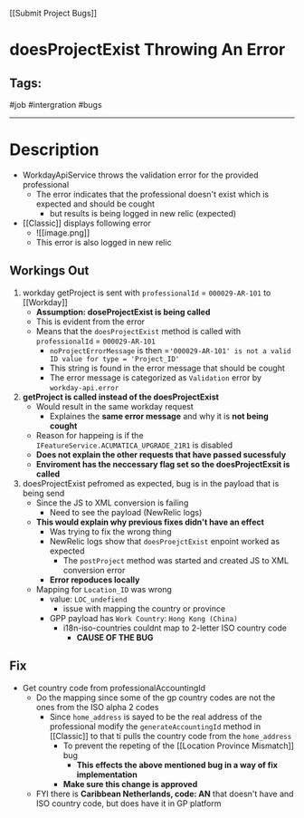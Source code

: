 [[Submit Project Bugs]]

# doesProjectExist Throwing An Error

## Tags:
#job #intergration #bugs 

---

# Description
- WorkdayApiService throws the validation error for the provided professional
	- The error indicates that the professional doesn't exist which is expected and should be cought
		- but results is being logged in new relic (expected)
- [[Classic]] displays following error
	- ![[image.png]]
	- This error is also logged in new relic

## Workings Out
1) workday getProject is sent with `professionalId` = `000029-AR-101` to [[Workday]]
	- **Assumption: doseProjectExist is being called**
	- This is evident from the error
	- Means that the `doesProjectExist` method is called with `professionalId` = `000029-AR-101`
		- `noProjectErrorMessage` is then =`'000029-AR-101' is not a valid ID value for type = 'Project_ID'`
		- This string is found in the error message that should be cought
		- The error message is categorized as `Validation` error by `workday-api.error`
2) **getProject is called instead of the doesProjectExist** 
	- Would result in the same workday request
		- Explaines the **same error message** and why it is **not being cought**
	- Reason for happeing is if the `IFeatureService.ACUMATICA_UPGRADE_21R1` is disabled
	- **Does not explain the other requests that have passed sucessfuly**
	- **Enviroment has the neccessary flag set so the doesProjectExsit is called**
3) doesProjectExist pefromed as expected, bug is in the payload that is being send
	- Since the JS to XML conversion is failing
		- Need to see the payload (NewRelic logs)
	- **This would explain why previous fixes didn't have an effect**
		- Was trying to fix the wrong thing
		- NewRelic logs show that `doesProejctExist` enpoint worked as expected
			- The `postProject` method was started and created JS to XML conversion error
		- **Error repoduces locally**
	- Mapping for `Location_ID` was wrong
		- value: `LOC_undefiend`
			- issue with mapping the country or province
		- GPP payload has `Work Country`: `Hong Kong (China)`
			- i18n-iso-countries couldnt map to 2-letter ISO country code
				- **CAUSE OF THE BUG**

## Fix
- Get country code from professionalAccountingId
	- Do the mapping since some of the gp country codes are not the ones from the ISO alpha 2 codes
		- Since `home_address` is sayed to be the real address of the professional modify the `generateAccountingId` method in [[Classic]] to that ti pulls the country code from the `home_address`
			- To prevent the repeting of the [[Location Province Mismatch]] bug
				- **This effects the above mentioned bug in a way of fix implementation**
			- **Make sure this change is approved**
	- FYI there is **Caribbean Netherlands, code: AN** that doesn't have and ISO country code, but does have it in GP platform